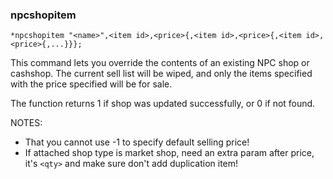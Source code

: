 ### npcshopitem
```
*npcshopitem "<name>",<item id>,<price>{,<item id>,<price>{,<item id>,<price>{,...}}};
```

This command lets you override the contents of an existing NPC shop or cashshop. The
current sell list will be wiped, and only the items specified with the price
specified will be for sale.

The function returns 1 if shop was updated successfully, or 0 if not found.

NOTES:
- That you cannot use -1 to specify default selling price!
- If attached shop type is market shop, need an extra param after price, it's `<qty>` and make sure don't add duplication item!
